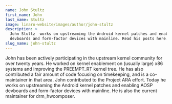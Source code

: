```yaml
---
name: John Stultz
first_name: John
last_name: Stultz
image: linaro-website/images/author/john-stultz
description: >
  John Stultz  works on upstreaming the Android kernel patches and enabling AOSP
  devboards and form-factor devices with mainline. Read his posts here.
slug_name: john-stultz
---
```


John has been actively participating in the upstream kernel community for over twenty years. He worked on kernel enablement on (usually large) x86 systems and improving the PREEMPT\_RT kernel tree. He has also contributed a fair amount of code focusing on timekeeping, and is a co-maintainer in that area. John contributed to the Project ARA effort. Today he works on upstreaming the Android kernel patches and enabling AOSP devboards and form-factor devices with mainline. He is also the current maintainer for drm\_hwcomposer.
